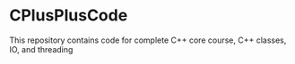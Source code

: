 # CPlusPlusCode
This repository contains code for complete C++ core course, C++ classes, IO, and threading
